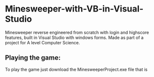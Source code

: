 # Minesweeper-with-VB-in-Visual-Studio
Minesweeper reverse engineered from scratch with login and highscore features, built in Visual Studio with windows forms. Made as part of a project for A level Computer Science.
## Playing the game:
To play the game just download the MinesweeperProject.exe file that is 
